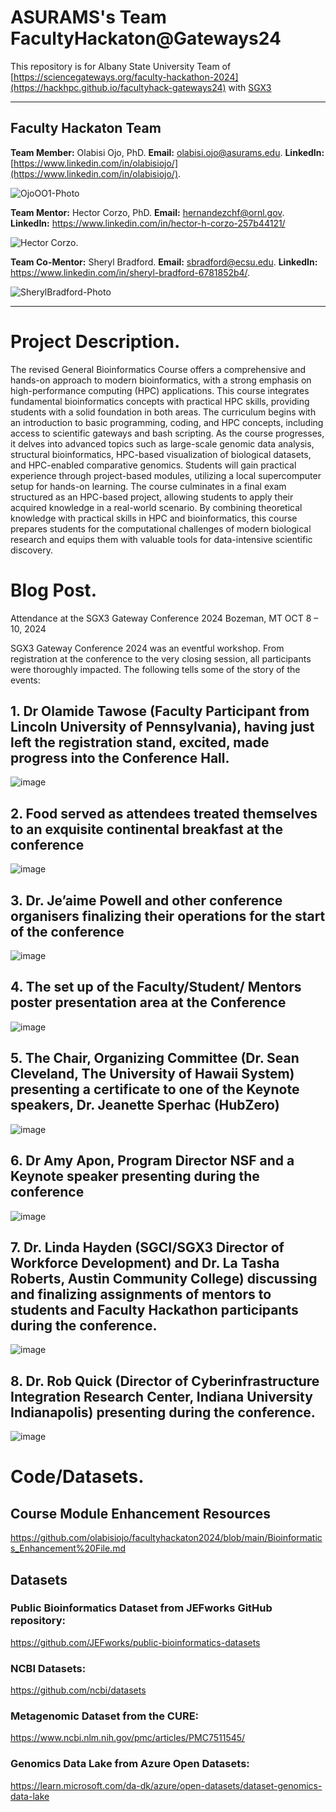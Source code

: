 # ASURAMS's Team FacultyHackaton@Gateways24

This repository is for Albany State University Team of [https://sciencegateways.org/faculty-hackathon-2024](https://hackhpc.github.io/facultyhack-gateways24) with [SGX3](https://sciencegateways.org/)

---

## Faculty Hackaton Team
**Team Member:** Olabisi Ojo, PhD. 
**Email:** [olabisi.ojo@asurams.edu](mailto:olabisi.ojo@asurams.edu).
**LinkedIn:** [https://www.linkedin.com/in/olabisiojo/](https://www.linkedin.com/in/olabisiojo/).

![OjoOO1-Photo](https://github.com/user-attachments/assets/0219dc8e-f684-4040-87f9-316d5c89268d)

**Team Mentor:** Hector Corzo, PhD.	
**Email:** hernandezchf@ornl.gov.	
**LinkedIn:** https://www.linkedin.com/in/hector-h-corzo-257b44121/

![Hector Corzo](https://github.com/user-attachments/assets/dcc09d46-535c-4c1f-963d-7169ff7113a0).

**Team Co-Mentor:** Sheryl Bradford.
**Email:** sbradford@ecsu.edu.
**LinkedIn:** https://www.linkedin.com/in/sheryl-bradford-6781852b4/.

![SherylBradford-Photo](https://github.com/user-attachments/assets/fffeb3f8-ac51-4127-adf0-99a0ca54faa5)

---
# Project Description.
The revised General Bioinformatics Course offers a comprehensive and hands-on approach to modern bioinformatics, with a strong emphasis on high-performance computing (HPC) applications. This course integrates fundamental bioinformatics concepts with practical HPC skills, providing students with a solid foundation in both areas. The curriculum begins with an introduction to basic programming, coding, and HPC concepts, including access to scientific gateways and bash scripting. As the course progresses, it delves into advanced topics such as large-scale genomic data analysis, structural bioinformatics, HPC-based visualization of biological datasets, and HPC-enabled comparative genomics. Students will gain practical experience through project-based modules, utilizing a local supercomputer setup for hands-on learning. The course culminates in a final exam structured as an HPC-based project, allowing students to apply their acquired knowledge in a real-world scenario. By combining theoretical knowledge with practical skills in HPC and bioinformatics, this course prepares students for the computational challenges of modern biological research and equips them with valuable tools for data-intensive scientific discovery.


# Blog Post.
Attendance at the SGX3 Gateway Conference 2024
Bozeman, MT
OCT 8 – 10, 2024

SGX3 Gateway Conference 2024 was an eventful workshop. From registration at the conference to the very closing session, all participants were thoroughly impacted.
The following tells some of the story of the events:

## 1. Dr Olamide Tawose (Faculty Participant from Lincoln University of Pennsylvania), having just left the registration stand, excited, made progress into the Conference Hall.

![image](https://github.com/user-attachments/assets/df1c911a-2b34-43de-aa06-7032debd9acc)

## 2. Food served as attendees treated themselves to an exquisite continental breakfast at the conference

![image](https://github.com/user-attachments/assets/24884e14-b937-480a-92e3-cc5ce9331f21)

## 3. Dr. Je’aime Powell and other conference organisers finalizing their operations for the start of the conference

![image](https://github.com/user-attachments/assets/e13e7641-3045-4123-8736-e46c371fd5ed)

## 4. The set up of the Faculty/Student/ Mentors poster presentation area at the Conference

![image](https://github.com/user-attachments/assets/c40afb0d-63bc-4575-822b-306cf52f2ab7)

## 5. The Chair, Organizing Committee (Dr. Sean Cleveland, The University of Hawaii System) presenting a certificate to one of the Keynote speakers, Dr. Jeanette Sperhac (HubZero)

![image](https://github.com/user-attachments/assets/530232d5-5e7a-4f81-aa61-dd462b3ff15e)

## 6. Dr Amy Apon, Program Director NSF and a Keynote speaker presenting during the conference

![image](https://github.com/user-attachments/assets/44de0959-5dd0-4427-a403-16ebdf1d013e)

## 7. Dr. Linda Hayden (SGCI/SGX3 Director of Workforce Development) and Dr. La Tasha Roberts, Austin Community College) discussing and finalizing assignments of mentors to students and Faculty Hackathon participants during the conference.

![image](https://github.com/user-attachments/assets/04cf08c7-339e-4cbe-bc5b-9fd20ed15c80)

## 8. Dr. Rob Quick (Director of Cyberinfrastructure Integration Research Center, Indiana University Indianapolis) presenting during the conference.

![image](https://github.com/user-attachments/assets/0349882c-9826-4997-a05a-d2b2b04f32ac)










# Code/Datasets.

## Course Module Enhancement Resources
https://github.com/olabisiojo/facultyhackaton2024/blob/main/Bioinformatics_Enhancement%20File.md

## Datasets

### Public Bioinformatics Dataset from JEFworks GitHub repository:
https://github.com/JEFworks/public-bioinformatics-datasets

### NCBI Datasets:
https://github.com/ncbi/datasets

### Metagenomic Dataset from the CURE:
https://www.ncbi.nlm.nih.gov/pmc/articles/PMC7511545/

### Genomics Data Lake from Azure Open Datasets:
https://learn.microsoft.com/da-dk/azure/open-datasets/dataset-genomics-data-lake

